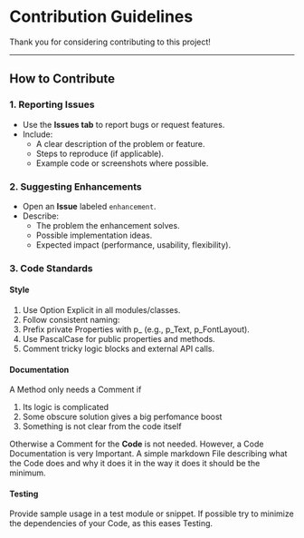 # Contribution Guidelines

Thank you for considering contributing to this project!  

---

## How to Contribute

### 1. Reporting Issues
- Use the **Issues tab** to report bugs or request features.
- Include:
  - A clear description of the problem or feature.
  - Steps to reproduce (if applicable).
  - Example code or screenshots where possible.

### 2. Suggesting Enhancements
- Open an **Issue** labeled `enhancement`.
- Describe:
  - The problem the enhancement solves.
  - Possible implementation ideas.
  - Expected impact (performance, usability, flexibility).

### 3. Code Standards
#### Style

1. Use Option Explicit in all modules/classes.
2. Follow consistent naming:
3. Prefix private Properties with p_ (e.g., p_Text, p_FontLayout).
4. Use PascalCase for public properties and methods.
5. Comment tricky logic blocks and external API calls.

#### Documentation
A Method only needs a Comment if
1. Its logic is complicated
2. Some obscure solution gives a big perfomance boost
3. Something is not clear from the code itself

Otherwise a Comment for the **Code** is not needed.
However, a Code Documentation is very Important.
A simple markdown File describing what the Code does and why it does it in the way it does it should be the minimum.

#### Testing
Provide sample usage in a test module or snippet.
If possible try to minimize the dependencies of your Code, as this eases Testing.
